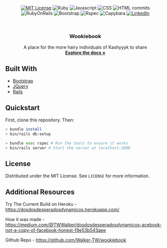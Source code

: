 <div align="center">

[![MIT License][license-shield]][license-url]
![Ruby][Ruby]
![Javascript][Javascript]
![CSS][cssCommits]
![HTML commits][htmlCommits]
![RubyOnRails][RubyOnRails]
![Bootstrap][Bootstrap]
![Rspec][Rspec]
![Capybara][Capybara]
[![LinkedIn][linkedin-shield]][linkedin-url]

<br />
<p>
  <h3 align="center">Wookiebook</h3>

  <p align="center">
    A place for the more hairy individuals of Kashyyyk to share
    <br />
    <a href="https://github.com/Walker-TW/wookiebook"><strong>Explore the docs »</strong></a>
  </p>
</p>
</div>

## Built With

* [Bootstrap](https://getbootstrap.com)
* [JQuery](https://jquery.com)
* [Rails](https://rubyonrails.org/)

## Quickstart

First, clone this repository. Then:
```bash
> bundle install
> bin/rails db:setup

> bundle exec rspec # Run the tests to ensure it works
> bin/rails server # Start the server at localhost:3000
```

## License

Distributed under the MIT License. See `LICENSE` for more information.

## Additional Resources 

Try The Current Build on Heroku - https://dosdosdesperadosdynamicos.herokuapp.com/

How it was made - https://medium.com/@TWWalker/dosdosdesperadosdynamicos-acebook-not-a-copy-of-facebook-honest-f9e53b543aee

Github Repo - https://github.com/Walker-TW/wookiebook

[license-shield]: https://img.shields.io/github/license/othneildrew/Best-README-Template.svg?style=flat-square
[license-url]: https://github.com/othneildrew/Best-README-Template/blob/master/LICENSE.txt
[linkedin-shield]: https://img.shields.io/badge/-LinkedIn-black.svg?style=flat-square&logo=linkedin&colorB=555
[linkedin-url]: https://linkedin.com/in/thomas-w-walker 
[Ruby]: https://img.shields.io/badge/Ruby-red.svg
[Javascript]: https://img.shields.io/badge/JavaScript-yellow.svg
[cssCommits]: https://img.shields.io/badge/CSS-red.svg
[htmlCommits]: https://img.shields.io/badge/HTML-orange.svg
[RubyOnRails]: https://img.shields.io/badge/Ruby_On_Rails-informational.svg
[Bootstrap]: https://img.shields.io/badge/Bootstrap-blueviolet.svg
[Rspec]: https://img.shields.io/badge/Rspec-red.svg
[Capybara]: https://img.shields.io/badge/Capybara-informational.svg
